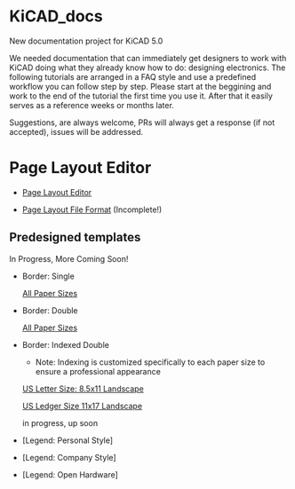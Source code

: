 # KiCAD_docs
New documentation project for KiCAD 5.0

We needed documentation that can immediately get designers to work with KiCAD doing what they already know how to do: designing electronics. The following tutorials are arranged in a FAQ style and use a predefined workflow you can follow step by step. Please start at the beggining and work to the end of the tutorial the first time you use it. After that it easily serves as a reference weeks or months later.

Suggestions, are always welcome, PRs will always get a response (if not accepted), issues will be addressed.

# Page Layout Editor

* [Page Layout Editor](https://github.com/Sonophoto/KiCAD_docs/tree/master/worksheet_template_editor)

* [Page Layout File Format](https://github.com/Sonophoto/KiCAD_docs/blob/master/worksheet_template_editor/TextFormat.md) (Incomplete!)

## Predesigned templates
In Progress, More Coming Soon!

* Border: Single

    [All Paper Sizes]()

* Border: Double
   
    [All Paper Sizes]()

* Border: Indexed Double

    - Note: Indexing is customized specifically to each paper size to ensure a professional appearance

    [US Letter Size: 8.5x11 Landscape](https://github.com/Sonophoto/KiCAD_docs/blob/master/worksheet_template_editor/USLetter_IndexedBorder_NoTitleBox.kicad_wks)

    [US Ledger Size 11x17 Landscape]()

    in progress, up soon

* [Legend: Personal Style]
* [Legend: Company Style]
* [Legend: Open Hardware]
